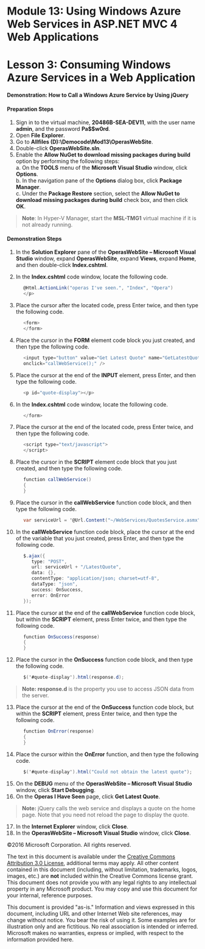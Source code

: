 ﻿# Module 13: Using Windows Azure Web Services in ASP.NET MVC 4 Web Applications

# Lesson 3: Consuming Windows Azure Services in a Web Application

#### Demonstration: How to Call a Windows Azure Service by Using jQuery

#### Preparation Steps

1. Sign in to the virtual machine, **20486B-SEA-DEV11**, with the user name **admin**, and the password **Pa$$w0rd**.
2. Open **File Explorer**.
3. Go to **Allfiles (D):\Democode\Mod13\OperasWebSite**.
4. Double-click **OperasWebSite.sln**.
5. Enable the **Allow NuGet to download missing packages during build** option by performing the following steps:   
  a. On the **TOOLS** menu of the **Microsoft Visual Studio** window, click **Options**.   
  b. In the navigation pane of the **Options** dialog box, click **Package Manager**.   
  c. Under the **Package Restore** section, select the **Allow NuGet to download missing packages during build** check box, and then click **OK**.
  
  >**Note**: In Hyper-V Manager, start the **MSL-TMG1** virtual machine if it is not already running.

#### Demonstration Steps

1. In the **Solution Explorer** pane of the **OperasWebSite – Microsoft Visual Studio** window, expand **OperasWebSite**, expand **Views**, expand **Home**, and then double-click **Index.cshtml**.

2. In the **Index.cshtml** code window, locate the following code.

  ```cs
		@Html.ActionLink("operas I've seen.", "Index", "Opera")
        </p>
```
3. Place the cursor after the located code, press Enter twice, and then type the following code.

  ```cs
		<form>
        </form>
```
4. Place the cursor in the **FORM** element code block you just created, and then type the following code.

  ```cs
		<input type="button" value="Get Latest Quote" name="GetLatestQuote" 
        onclick="callWebService();" />
```
5. Place the cursor at the end of the **INPUT** element, press Enter, and then type the following code.

  ```cs
		<p id="quote-display"></p>
```
6. In the **Index.cshtml** code window, locate the following code.

  ```cs
		</form>
```
7. Place the cursor at the end of the located code, press Enter twice, and then type the following code.

  ```cs
		<script type="text/javascript">
        </script>
```
8. Place the cursor in the **SCRIPT** element code block that you just created, and then type the following code.

  ```cs
		function callWebService()
        {
        }
```
9. Place the cursor in the **callWebService** function code block, and then type the following code.

  ```cs
		var serviceUrl = '@Url.Content("~/WebServices/QuotesService.asmx")';
```
10. In the **callWebService** function code block, place the cursor at the end of the variable that you just created, press Enter, and then type the following code.

  ```cs
		$.ajax({
           type: "POST",
           url: serviceUrl + "/LatestQuote",
           data: {},
           contentType: "application/json; charset=utf-8",
           dataType: "json",
           success: OnSuccess,
           error: OnError
        });
```
11. Place the cursor at the end of the **callWebService** function code block, but within the **SCRIPT** element, press Enter twice, and then type the following code.

  ```cs
		function OnSuccess(response) 
        {
        }
```
12. Place the cursor in the **OnSuccess** function code block, and then type the following code.

  ```cs
		$('#quote-display').html(response.d);
```
  >**Note: response.d** is the property you use to access JSON data from the server.

13. Place the cursor at the end of the **OnSuccess** function code block, but within the **SCRIPT** element, press Enter twice, and then type the following code.

  ```cs
		function OnError(response) 
        {
        }
```
14. Place the cursor within the **OnError** function, and then type the following code.

  ```cs
		$('#quote-display').html("Could not obtain the latest quote");
```
15. On the **DEBUG** menu of the **OperasWebSite – Microsoft Visual Studio** window, click **Start Debugging**.
16. On the **Operas I Have Seen** page, click **Get Latest Quote**.

  >**Note:** jQuery calls the web service and displays a quote on the home page. Note that you need not reload the page to display the quote.

17. In the **Internet Explorer** window, click **Close**.
18. In the **OperasWebSite – Microsoft Visual Studio** window, click **Close**.

©2016 Microsoft Corporation. All rights reserved.

The text in this document is available under the  [Creative Commons Attribution 3.0 License](https://creativecommons.org/licenses/by/3.0/legalcode), additional terms may apply. All other content contained in this document (including, without limitation, trademarks, logos, images, etc.) are  **not**  included within the Creative Commons license grant. This document does not provide you with any legal rights to any intellectual property in any Microsoft product. You may copy and use this document for your internal, reference purposes.

This document is provided &quot;as-is.&quot; Information and views expressed in this document, including URL and other Internet Web site references, may change without notice. You bear the risk of using it. Some examples are for illustration only and are fictitious. No real association is intended or inferred. Microsoft makes no warranties, express or implied, with respect to the information provided here.
